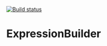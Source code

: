 [![Build status](https://ci.appveyor.com/api/projects/status/tpjhlcj70wbeuqiy?svg=true)](https://ci.appveyor.com/project/zagorec92/expressionbuilder)

# ExpressionBuilder
